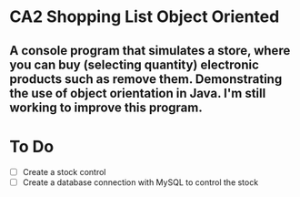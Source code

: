 # CA2 Shopping List Object Oriented
 A console program that simulates a store, where you can buy (selecting quantity) electronic products such as remove them. Demonstrating the use of object orientation in Java. I'm still working to improve this program.
 ---
 # To Do

- [ ] Create a stock control
- [ ] Create a database connection with MySQL to control the stock
